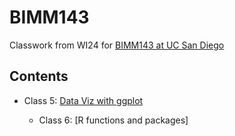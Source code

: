 # BIMM143
Classwork from WI24 for [BIMM143 at UC San Diego](https://yeringo26.github.io/BIMM143/) 

## Contents 
- Class 5: [Data Viz with ggplot]()


  - Class 6: [R functions and packages] 
